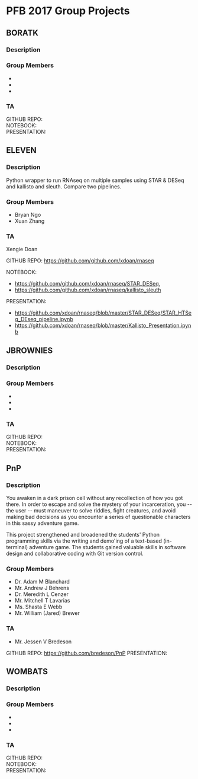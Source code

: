 # PFB 2017 Group Projects


## BORATK
### Description

### Group Members
-
-
-

### TA

GITHUB REPO:  
NOTEBOOK:   
PRESENTATION:  


## ELEVEN
### Description
Python wrapper to run RNAseq on multiple samples using STAR & DESeq and kallisto and sleuth.
Compare two pipelines.
### Group Members
- Bryan Ngo
- Xuan Zhang

### TA
Xengie Doan

GITHUB REPO:  https://github.com/github.com/xdoan/rnaseq  

NOTEBOOK:    
 - https://github.com/github.com/xdoan/rnaseq/STAR_DESeq,
 - https://github.com/github.com/xdoan/rnaseq/kallisto_sleuth 
 
 
PRESENTATION:  
- https://github.com/xdoan/rnaseq/blob/master/STAR_DESeq/STAR_HTSeq_DEseq_pipeline.ipynb
- https://github.com/xdoan/rnaseq/blob/master/Kallisto_Presentation.ipynb




## JBROWNIES
### Description

### Group Members
-
-
-

### TA

GITHUB REPO:  
NOTEBOOK:   
PRESENTATION:  


## PnP
### Description
You awaken in a dark prison cell without any recollection of how you got there. In order to escape and solve the mystery of your incarceration, you -- the user -- must maneuver to solve riddles, fight creatures, and avoid making bad decisions as you encounter a series of questionable characters in this sassy adventure game.

This project strengthened and broadened the students' Python programming skills via the writing and demo'ing of a text-based (in-terminal) adventure game. The students gained valuable skills in software design and collaborative coding with Git version control.  

### Group Members
- Dr. Adam M Blanchard
- Mr. Andrew J Behrens
- Dr. Meredith L Cenzer
- Mr. Mitchell T Lavarias
- Ms. Shasta E Webb
- Mr. William (Jared) Brewer

### TA
- Mr. Jessen V Bredeson

GITHUB REPO: https://github.com/bredeson/PnP
PRESENTATION: 


## WOMBATS
### Description

### Group Members
-
-
-

### TA

GITHUB REPO:  
NOTEBOOK:   
PRESENTATION:  
